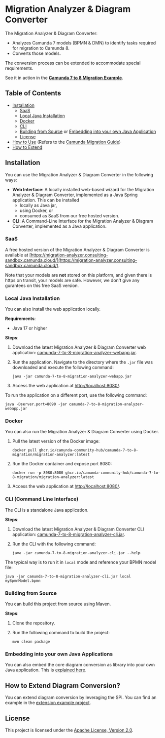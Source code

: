 # Migration Analyzer & Diagram Converter

The Migration Analyzer & Diagram Converter:

- Analyzes Camunda 7 models (BPMN & DMN) to identify tasks required for migration to Camunda 8.
- Converts those models.

The conversion process can be extended to accommodate special requirements.

See it in action in the **[Camunda 7 to 8 Migration Example](https://github.com/camunda-community-hub/camunda-7-to-8-migration-example)**.

## Table of Contents

- [Installation](#installation)
  - [SaaS](#saas)
  - [Local Java Installation](#local-java-installation)
  - [Docker](#docker)
  - [CLI](#cli-command-line-interface)
  - [Building from Source](#building-from-source) or [Embedding into your own Java Application](#embedding-into-your-own-java-applications)
  - [License](#license)
- [How to Use](https://docs.camunda.io/docs/guides/migrating-from-camunda-7/migration-tooling/#migration-analyzer) (Refers to the [Camunda Migration Guide](https://docs.camunda.io/docs/guides/migrating-from-camunda-7/))
- [How to Extend](#how-to-extend-diagram-conversion)

## Installation

You can use the Migration Analyzer & Diagram Converter in the following ways:

- **Web Interface**: A locally installed web-based wizard for the Migration Analyzer & Diagram Converter, implemented as a Java Spring application. This can be installed
  - locally as Java jar,
  - using Docker, or
  - consumed as SaaS from our free hosted version.
- **CLI**: A Command-Line Interface for the Migration Analyzer & Diagram Converter, implemented as a Java application.

### SaaS

A free hosted version of the Migration Analyzer & Diagram Converter is available at [https://migration-analyzer.consulting-sandbox.camunda.cloud/](https://migration-analyzer.consulting-sandbox.camunda.cloud/).

Note that your models are **not** stored on this platform, and given there is https on transit, your models are safe. However, we don't give any gurantees on this free SaaS version.

### Local Java Installation

You can also install the web application locally.

**Requirements**:
- Java 17 or higher

**Steps**:

1. Download the latest Migration Analyzer & Diagram Converter web application: [camunda-7-to-8-migration-analyzer-webapp.jar](https://github.com/camunda-community-hub/camunda-7-to-8-migration-analyzer/releases/latest/download/camunda-7-to-8-migration-analyzer-webapp.jar).
2. Run the application. Navigate to the directory where the `.jar` file was downloaded and execute the following command:

   ```shell
   java -jar camunda-7-to-8-migration-analyzer-webapp.jar
   ```

3. Access the web application at [http://localhost:8080/](http://localhost:8080/).

To run the application on a different port, use the following command:

```shell
java -Dserver.port=8090 -jar camunda-7-to-8-migration-analyzer-webapp.jar
```

### Docker

You can also run the Migration Analyzer & Diagram Converter using Docker.

1. Pull the latest version of the Docker image:

   ```shell
   docker pull ghcr.io/camunda-community-hub/camunda-7-to-8-migration/migration-analyzer:latest
   ```

2. Run the Docker container and expose port 8080:

   ```shell
   docker run -p 8080:8080 ghcr.io/camunda-community-hub/camunda-7-to-8-migration/migration-analyzer:latest
   ```

3. Access the web application at [http://localhost:8080/](http://localhost:8080/).

### CLI (Command Line Interface)

The CLI is a standalone Java application.

**Steps**:

1. Download the latest Migration Analyzer & Diagram Converter CLI application: [camunda-7-to-8-migration-analyzer-cli.jar](https://github.com/camunda-community-hub/camunda-7-to-8-migration-analyzer/releases/latest/download/camunda-7-to-8-migration-analyzer-cli.jar).
2. Run the CLI with the following command:

   ```shell
   java -jar camunda-7-to-8-migration-analyzer-cli.jar --help
   ```

  The typical way is to run it in `local` mode and reference your BPMN model file:
   ```shell
   java -jar camunda-7-to-8-migration-analyzer-cli.jar local myBpmnModel.bpmn
   ```

### Building from Source

You can build this project from source using Maven.

**Steps**:

1. Clone the repository.
2. Run the following command to build the project:

   ```shell
   mvn clean package
   ```

### Embedding into your own Java Applications

You can also embed the core diagram conversion as library into your own Java application. This is [explained here](core/README.md).

## How to Extend Diagram Conversion?

You can extend diagram conversion by leveraging the SPI. You can find an example in the [extension example project](extension-example/).

## License

This project is licensed under the [Apache License, Version 2.0](LICENSE).
